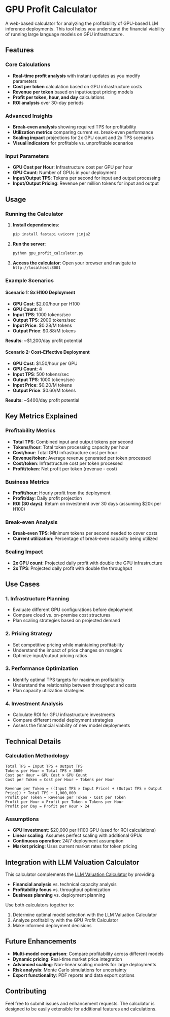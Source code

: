 # GPU Profit Calculator

A web-based calculator for analyzing the profitability of GPU-based LLM inference deployments. This tool helps you understand the financial viability of running large language models on GPU infrastructure.

## Features

### Core Calculations
- **Real-time profit analysis** with instant updates as you modify parameters
- **Cost per token** calculation based on GPU infrastructure costs
- **Revenue per token** based on input/output pricing models
- **Profit per token, hour, and day** calculations
- **ROI analysis** over 30-day periods

### Advanced Insights
- **Break-even analysis** showing required TPS for profitability
- **Utilization metrics** comparing current vs. break-even performance
- **Scaling impact** projections for 2x GPU count and 2x TPS scenarios
- **Visual indicators** for profitable vs. unprofitable scenarios

### Input Parameters
- **GPU Cost per Hour**: Infrastructure cost per GPU per hour
- **GPU Count**: Number of GPUs in your deployment
- **Input/Output TPS**: Tokens per second for input and output processing
- **Input/Output Pricing**: Revenue per million tokens for input and output

## Usage

### Running the Calculator

1. **Install dependencies**:
   ```bash
   pip install fastapi uvicorn jinja2
   ```

2. **Run the server**:
   ```bash
   python gpu_profit_calculator.py
   ```

3. **Access the calculator**:
   Open your browser and navigate to `http://localhost:8001`

### Example Scenarios

#### Scenario 1: 8x H100 Deployment
- **GPU Cost**: $2.00/hour per H100
- **GPU Count**: 8
- **Input TPS**: 1000 tokens/sec
- **Output TPS**: 2000 tokens/sec
- **Input Price**: $0.28/M tokens
- **Output Price**: $0.88/M tokens

**Results**: ~$1,200/day profit potential

#### Scenario 2: Cost-Effective Deployment
- **GPU Cost**: $1.50/hour per GPU
- **GPU Count**: 4
- **Input TPS**: 500 tokens/sec
- **Output TPS**: 1000 tokens/sec
- **Input Price**: $0.20/M tokens
- **Output Price**: $0.60/M tokens

**Results**: ~$400/day profit potential

## Key Metrics Explained

### Profitability Metrics
- **Total TPS**: Combined input and output tokens per second
- **Tokens/hour**: Total token processing capacity per hour
- **Cost/hour**: Total GPU infrastructure cost per hour
- **Revenue/token**: Average revenue generated per token processed
- **Cost/token**: Infrastructure cost per token processed
- **Profit/token**: Net profit per token (revenue - cost)

### Business Metrics
- **Profit/hour**: Hourly profit from the deployment
- **Profit/day**: Daily profit projection
- **ROI (30 days)**: Return on investment over 30 days (assuming $20k per H100)

### Break-even Analysis
- **Break-even TPS**: Minimum tokens per second needed to cover costs
- **Current utilization**: Percentage of break-even capacity being utilized

### Scaling Impact
- **2x GPU count**: Projected daily profit with double the GPU infrastructure
- **2x TPS**: Projected daily profit with double the throughput

## Use Cases

### 1. Infrastructure Planning
- Evaluate different GPU configurations before deployment
- Compare cloud vs. on-premise cost structures
- Plan scaling strategies based on projected demand

### 2. Pricing Strategy
- Set competitive pricing while maintaining profitability
- Understand the impact of price changes on margins
- Optimize input/output pricing ratios

### 3. Performance Optimization
- Identify optimal TPS targets for maximum profitability
- Understand the relationship between throughput and costs
- Plan capacity utilization strategies

### 4. Investment Analysis
- Calculate ROI for GPU infrastructure investments
- Compare different model deployment strategies
- Assess the financial viability of new model deployments

## Technical Details

### Calculation Methodology
```
Total TPS = Input TPS + Output TPS
Tokens per Hour = Total TPS × 3600
Cost per Hour = GPU Cost × GPU Count
Cost per Token = Cost per Hour ÷ Tokens per Hour

Revenue per Token = ((Input TPS × Input Price) + (Output TPS × Output Price)) ÷ Total TPS ÷ 1,000,000
Profit per Token = Revenue per Token - Cost per Token
Profit per Hour = Profit per Token × Tokens per Hour
Profit per Day = Profit per Hour × 24
```

### Assumptions
- **GPU Investment**: $20,000 per H100 GPU (used for ROI calculations)
- **Linear scaling**: Assumes perfect scaling with additional GPUs
- **Continuous operation**: 24/7 deployment assumption
- **Market pricing**: Uses current market rates for token pricing

## Integration with LLM Valuation Calculator

This calculator complements the [LLM Valuation Calculator](llm_valuation.py) by providing:
- **Financial analysis** vs. technical capacity analysis
- **Profitability focus** vs. throughput optimization
- **Business planning** vs. deployment planning

Use both calculators together to:
1. Determine optimal model selection with the LLM Valuation Calculator
2. Analyze profitability with the GPU Profit Calculator
3. Make informed deployment decisions

## Future Enhancements

- **Multi-model comparison**: Compare profitability across different models
- **Dynamic pricing**: Real-time market price integration
- **Advanced scaling**: Non-linear scaling models for large deployments
- **Risk analysis**: Monte Carlo simulations for uncertainty
- **Export functionality**: PDF reports and data export options

## Contributing

Feel free to submit issues and enhancement requests. The calculator is designed to be easily extensible for additional features and calculations. 